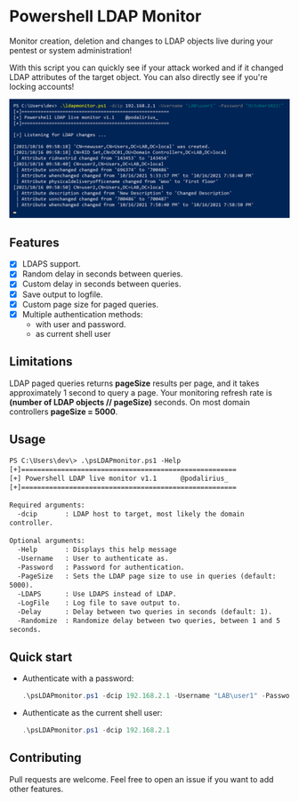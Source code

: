 # Powershell LDAP Monitor

Monitor creation, deletion and changes to LDAP objects live during your pentest or system administration!

With this script you can quickly see if your attack worked and if it changed LDAP attributes of the target object. You can also directly see if you're locking accounts!

![](./imgs/example.png)

## Features

 - [x] LDAPS support.
 - [x] Random delay in seconds between queries.
 - [x] Custom delay in seconds between queries.
 - [x] Save output to logfile.
 - [x] Custom page size for paged queries.
 - [x] Multiple authentication methods:
   - with user and password.
   - as current shell user

## Limitations

LDAP paged queries returns **pageSize** results per page, and it takes approximately 1 second to query a page. Your monitoring refresh rate is **(number of LDAP objects // pageSize)** seconds. On most domain controllers **pageSize = 5000**.

## Usage

```
PS C:\Users\dev\> .\psLDAPmonitor.ps1 -Help
[+]======================================================
[+] Powershell LDAP live monitor v1.1      @podalirius_
[+]======================================================

Required arguments:
  -dcip       : LDAP host to target, most likely the domain controller.

Optional arguments:
  -Help       : Displays this help message
  -Username   : User to authenticate as.
  -Password   : Password for authentication.
  -PageSize   : Sets the LDAP page size to use in queries (default: 5000).
  -LDAPS      : Use LDAPS instead of LDAP.
  -LogFile    : Log file to save output to.
  -Delay      : Delay between two queries in seconds (default: 1).
  -Randomize  : Randomize delay between two queries, between 1 and 5 seconds.
```

## Quick start

- Authenticate with a password:

   ```powershell
   .\psLDAPmonitor.ps1 -dcip 192.168.2.1 -Username "LAB\user1" -Password "October2021!"
   ```

- Authenticate as the current shell user:

   ```powershell
   .\psLDAPmonitor.ps1 -dcip 192.168.2.1
   ```

## Contributing

Pull requests are welcome. Feel free to open an issue if you want to add other features.
